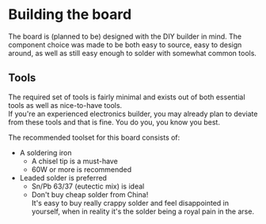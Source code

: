 # Building the board

The board is (planned to be) designed with the DIY builder in mind. The component choice was made to be both easy to source, easy to design around, as well as still easy enough to solder with somewhat common tools.

## Tools

The required set of tools is fairly minimal and exists out of both essential tools as well as nice-to-have tools.  
If you're an experienced electronics builder, you may already plan to deviate from these tools and that is fine. You do you, you know you best.

The recommended toolset for this board consists of:

- A soldering iron  
  - A chisel tip is a must-have
  - 60W or more is recommended
- Leaded solder is preferred  
  - Sn/Pb 63/37 (eutectic mix) is ideal
  - Don't buy cheap solder from China!  
    It's easy to buy really crappy solder and feel disappointed in yourself, when in reality it's the solder being a royal pain in the arse.
